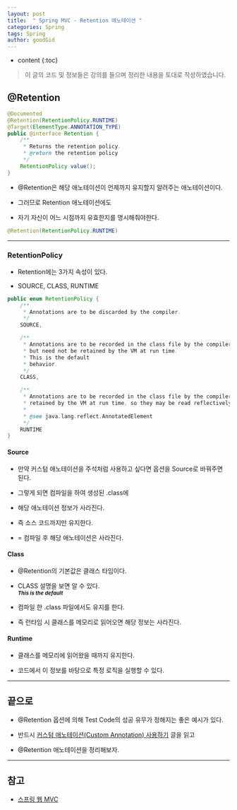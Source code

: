 ```yaml
---
layout: post
title:  " Spring MVC - Retention 애노테이션 "
categories: Spring
tags: Spring
author: goodGid
---
```

* content
{:toc}

> 이 글의 코드 및 정보들은 강의를 들으며 정리한 내용을 토대로 작성하였습니다.

## @Retention

``` java
@Documented
@Retention(RetentionPolicy.RUNTIME)
@Target(ElementType.ANNOTATION_TYPE)
public @interface Retention {
    /**
     * Returns the retention policy.
     * @return the retention policy
     */
    RetentionPolicy value();
}
```

* @Retention은 해당 애노테이션이 언제까지 유지할지 알려주는 애노테이션이다.

* 그러므로 Retention 애노테이션에도 

* 자기 자신이 어느 시점까지 유효한지를 명시해줘야한다.

``` java
@Retention(RetentionPolicy.RUNTIME)
```

---

### RetentionPolicy

* Retention에는 3가지 속성이 있다.

* SOURCE, CLASS, RUNTIME

``` java
public enum RetentionPolicy {
    /**
     * Annotations are to be discarded by the compiler.
     */
    SOURCE,

    /**
     * Annotations are to be recorded in the class file by the compiler
     * but need not be retained by the VM at run time.  
     * This is the default
     * behavior.
     */
    CLASS,

    /**
     * Annotations are to be recorded in the class file by the compiler and
     * retained by the VM at run time, so they may be read reflectively.
     *
     * @see java.lang.reflect.AnnotatedElement
     */
    RUNTIME
}
```










#### Source

* 만약 커스텀 애노테이션을 주석처럼 사용하고 싶다면 옵션을 Source로 바꿔주면 된다.

* 그렇게 되면 컴파일을 하여 생성된 .class에 

* 해당 애노테이션 정보가 사라진다.

* 즉 소스 코드까지만 유지한다. 

* = 컴파일 후 해당 애노테이션은 사라진다.


#### Class

* @Retention의 기본값은 클래스 타임이다. 

* CLASS 설명을 보면 알 수 있다.  <br> *<small>**This is the default**</small>*

* 컴파일 한 .class 파일에서도 유지를 한다. 
    
* 즉 런타임 시 클래스를 메모리로 읽어오면 해당 정보는 사라진다.

#### Runtime

* 클래스를 메모리에 읽어왔을 때까지 유지한다. 

* 코드에서 이 정보를 바탕으로 특정 로직을 실행할 수 있다.

---

## 끝으로

* @Retention 옵션에 의해 Test Code의 성공 유무가 정해지는 좋은 예시가 있다.

* 반드시 [커스텀 애노테이션(Custom Annotation) 사용하기]({{site.url}}/Spring-MVC-Custom-Annotation/#커스텀-애노테이션custom-annotation-사용하기) 글을 읽고 

* @Retention 애노테이션을 정리해보자.


---

## 참고

* [스프링 웹 MVC](https://www.inflearn.com/course/%EC%9B%B9-mvc)

